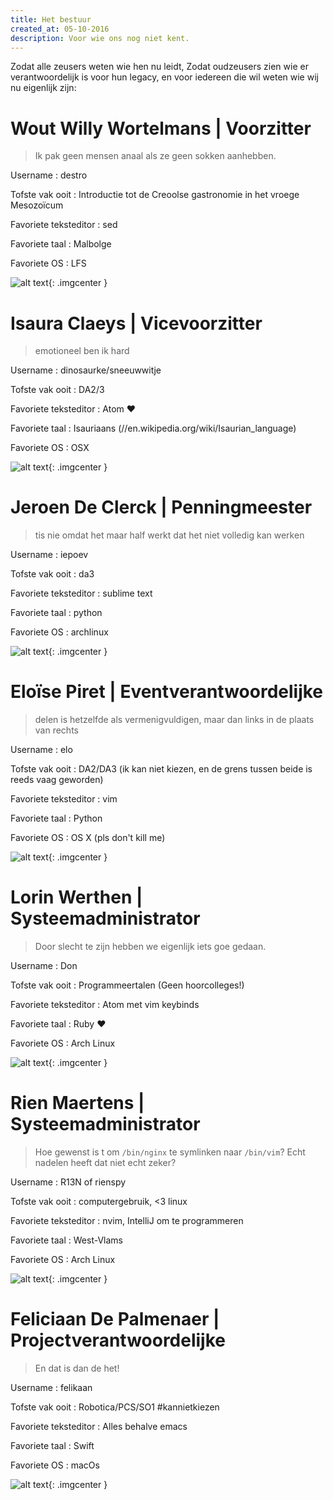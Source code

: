 ```yaml
---
title: Het bestuur
created_at: 05-10-2016
description: Voor wie ons nog niet kent.
---
```


Zodat alle zeusers weten wie hen nu leidt, Zodat oudzeusers zien wie er verantwoordelijk is voor hun legacy, en voor iedereen die wil weten wie wij nu eigenlijk zijn:

# Wout Willy Wortelmans | Voorzitter

> Ik pak geen mensen anaal als ze geen sokken aanhebben.

Username : destro

Tofste vak ooit : Introductie tot de Creoolse gastronomie in het vroege Mesozoïcum

Favoriete teksteditor : sed

Favoriete taal : Malbolge

Favoriete OS : LFS

![alt text](//media.giphy.com/media/1lop3XEoCngYg/giphy.gif){: .imgcenter }

# Isaura Claeys | Vicevoorzitter

> emotioneel ben ik hard

Username : dinosaurke/sneeuwwitje

Tofste vak ooit : DA2/3

Favoriete teksteditor : Atom :heart:

Favoriete taal : Isauriaans (//en.wikipedia.org/wiki/Isaurian_language)

Favoriete OS : OSX

![alt text](//i.imgur.com/ebvggMn.gif){: .imgcenter }

# Jeroen De Clerck | Penningmeester

> tis nie omdat het maar half werkt dat het niet volledig kan werken

Username : iepoev

Tofste vak ooit : da3

Favoriete teksteditor : sublime text

Favoriete taal : python

Favoriete OS : archlinux

![alt text](//i.imgur.com/5c22RvF.gif){: .imgcenter }

# Eloïse Piret | Eventverantwoordelijke

> delen is hetzelfde als vermenigvuldigen, maar dan links in de plaats van rechts

Username : elo

Tofste vak ooit : DA2/DA3 (ik kan niet kiezen, en de grens tussen beide is reeds vaag geworden)

Favoriete teksteditor : vim

Favoriete taal : Python

Favoriete OS : OS X (pls don't kill me)

![alt text](//media.tenor.co/images/6659f7a4dead984cdcc05903e7c9503f/tenor.gif){: .imgcenter }

# Lorin Werthen | Systeemadministrator

> Door slecht te zijn hebben we eigenlijk iets goe gedaan.

Username : Don

Tofste vak ooit : Programmeertalen (Geen hoorcolleges!)

Favoriete teksteditor : Atom met vim keybinds

Favoriete taal : Ruby :heart:

Favoriete OS : Arch Linux

![alt text](//iruntheinternet.com/lulzdump/images/skateboarder-never-drops-it-keeps-running-runs-away-bye-14344846555.gif){: .imgcenter }

# Rien Maertens | Systeemadministrator

> Hoe gewenst is t om `/bin/nginx` te symlinken naar `/bin/vim`? Echt nadelen heeft dat niet echt zeker?

Username : R13N of rienspy

Tofste vak ooit : computergebruik, &lt;3 linux

Favoriete teksteditor : nvim, IntelliJ om te programmeren

Favoriete taal : West-Vlams

Favoriete OS : Arch Linux

![alt text](https://i.imgur.com/RGITm8c.gif){: .imgcenter }

# Feliciaan De Palmenaer | Projectverantwoordelijke

> En dat is dan de het!

Username : felikaan

Tofste vak ooit : Robotica/PCS/SO1 #kannietkiezen

Favoriete teksteditor : Alles behalve emacs

Favoriete taal : Swift

Favoriete OS : macOs

![alt text](//emoji.slack-edge.com/T02E8K8GY/zeustux/19b65368560af6c2.jpg){: .imgcenter }
